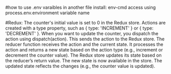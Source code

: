 #how to use .env varaibles in another file
install: env-cmd
access using process.env.environment variable name


#Redux:
The counter's initial value is set to 0 in the Redux store.
Actions are created with a type property, such as { type: 'INCREMENT' } or { type: 'DECREMENT' }.
When you want to update the counter, you dispatch the action using dispatch(action). This sends the action to the Redux store.
The reducer function receives the action and the current state. It processes the action and returns a new state based on the action type (e.g., increment or decrement the counter value).
The Redux store updates its state based on the reducer’s return value. The new state is now available in the store.
The updated state reflects the changes (e.g., the counter value is updated).